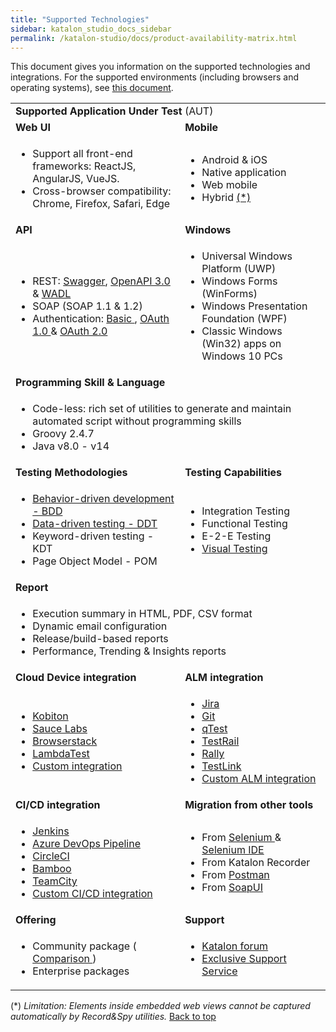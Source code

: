 ```yaml
---
title: "Supported Technologies"
sidebar: katalon_studio_docs_sidebar
permalink: /katalon-studio/docs/product-availability-matrix.html
---
```


This document gives you information on the supported technologies and integrations. For the supported environments (including browsers and operating systems), see [this document](https://docs.katalon.com/katalon-studio/docs/supported-environments.html).

<table>
	<tbody>
		<tr>
			<td colspan="2"><strong> Supported Application Under Test</strong> (AUT)</td>
		</tr>
		<tr>
			<td><strong>Web UI </strong></td>
			<td><strong>Mobile </strong></td>
		</tr>
		<tr>
			<td>
				<ul>
					<li>Support all front-end frameworks: ReactJS, AngularJS, VueJS.</li>
					<li>Cross-browser compatibility: Chrome, Firefox, Safari, Edge</li>
				</ul>
			</td>
			<td>
				<ul>
					<li>Android &amp; iOS</li>
					<li>Native application</li>
					<li>Web mobile</li>
					<li>Hybrid <a href="#mobile-limit"> (*) </a></li>
				</ul>
			</td>
		</tr>
		<tr>
			<td><strong>API </strong></td>
			<td><strong>Windows</strong></td>
		</tr>
		<tr>
			<td>
				<ul>
					<li>REST: <a href="https://docs.katalon.com/katalon-studio/docs/import-rest-requests-from-swagger-20.html"> Swagger</a>, <a href="https://docs.katalon.com/katalon-studio/docs/import-openapi30.html"> OpenAPI 3.0 </a> &amp; <a href="https://docs.katalon.com/katalon-studio/docs/import-wadl.html"> WADL </a></li>
					<li>SOAP (SOAP 1.1 &amp; 1.2)</li>
					<li>Authentication: <a href="https://docs.katalon.com/katalon-studio/docs/authorization-basic.html"> Basic </a> , <a href="https://docs.katalon.com/katalon-studio/docs/authorization-oauth1.html"> OAuth 1.0 </a> &amp; <a href="https://docs.katalon.com/katalon-studio/docs/authorization-oauth2.html"> OAuth 2.0 </a></li>
				</ul>
			</td>
			<td>
				<ul>
					<li>Universal Windows Platform (UWP)</li>
					<li>Windows Forms (WinForms)</li>
					<li>Windows Presentation Foundation (WPF)</li>
					<li>Classic Windows (Win32) apps on Windows 10 PCs</li>
				</ul>
			</td>
		</tr>
		<tr>
			<td colspan="2"><strong> Programming Skill &amp; Language </strong></td>
		</tr>
		<tr>
			<td colspan="2">
				<ul>
					<li>Code-less: rich set of utilities to generate and maintain automated script without programming skills</li>
					<li>Groovy 2.4.7</li>
					<li>Java v8.0 - v14</li>
				</ul>
			</td>
		</tr>
		<tr>
			<td><strong> Testing Methodologies </strong></td>
			<td><strong> Testing Capabilities </strong></td>
		</tr>
		<tr>
			<td>
				<ul>
					<li><a href="https://docs.katalon.com/katalon-studio/docs/cucumber-features-file.html"> Behavior-driven development - BDD </a></li>
					<li><a href="https://docs.katalon.com/katalon-studio/docs/ddt.html"> Data-driven testing - DDT </a></li>
					<li>Keyword-driven testing - KDT</li>
					<li>Page Object Model - POM</li>
				</ul>
			</td>
			<td>
				<ul>
					<li>Integration Testing</li>
					<li>Functional Testing</li>
					<li>E-2-E Testing</li>
					<li><a href="https://github.com/katalon-studio-samples/web-visual-testing-samples"> Visual Testing </a></li>
				</ul>
			</td>
		</tr>
		<tr>
			<td colspan="2"><strong> Report </strong></td>
		</tr>
		<tr>
			<td colspan="2">
				<ul>
					<li>Execution summary in HTML, PDF, CSV format</li>
					<li>Dynamic email configuration</li>
					<li>Release/build-based reports</li>
					<li>Performance, Trending &amp; Insights reports</li>
				</ul>
			</td>
		</tr>
		<tr>
			<td><strong> Cloud Device integration </strong></td>
			<td><strong> ALM integration </strong></td>
		</tr>
		<tr>
			<td>
				<ul>
					<li><a href="https://docs.katalon.com/katalon-studio/videos/introducing_kobiton_katalon_studio.html"> Kobiton </a></li>
					<li><a href="https://docs.katalon.com/katalon-studio/docs/saucelabs-plugin.html"> Sauce Labs </a></li>
					<li><a href="https://docs.katalon.com/katalon-studio/docs/browserstack-integration.html"> Browserstack </a></li>
					<li><a href="https://docs.katalon.com/katalon-studio/docs/lambdatest-integration.html"> LambdaTest </a></li>
					<li><a href="https://docs.katalon.com/katalon-studio/docs/introduction-to-desired-capabilities.html#remote-server"> Custom integration </a></li>
				</ul>
			</td>
			<td>
				<ul>
					<li><a href="https://docs.katalon.com/katalon-studio/docs/jira-integration.html"> Jira </a></li>
					<li><a href="https://docs.katalon.com/katalon-studio/docs/git-integration.html"> Git </a></li>
					<li><a href="https://docs.katalon.com/katalon-studio/docs/qtest-integration.html"> qTest </a></li>
					<li><a href="https://docs.katalon.com/katalon-studio/docs/testrail-integration.html"> TestRail </a></li>
					<li><a href="https://docs.katalon.com/katalon-studio/docs/rally-integration.html"> Rally </a></li>
					<li><a href="https://docs.katalon.com/katalon-studio/docs/testlink-integration.html"> TestLink </a></li>
					<li><a href="https://docs.katalon.com/katalon-store/docs/publisher/example-plugin-testrail.html"> Custom ALM integration </a></li>
				</ul>
			</td>
		</tr>
		<tr>
			<td><strong> CI/CD integration </strong></td>
			<td><strong> Migration from other tools </strong></td>
		</tr>
		<tr>
			<td>
				<ul>
					<li><a href="https://docs.katalon.com/katalon-studio/docs/jenkins-plugin-windows.html"> Jenkins </a></li>
					<li><a href="https://docs.katalon.com/katalon-studio/docs/azure-devops-extension.html"> Azure DevOps Pipeline </a></li>
					<li><a href="https://docs.katalon.com/katalon-studio/docs/integration-circleci.html"> CircleCI </a></li>
					<li><a href="https://docs.katalon.com/katalon-studio/docs/bamboo-addon.html"> Bamboo </a></li>
					<li><a href="https://docs.katalon.com/katalon-studio/docs/teamcity-plugin.html"> TeamCity </a></li>
					<li><a href="https://docs.katalon.com/katalon-studio/docs/intro-RE.html"> Custom CI/CD integration </a></li>
				</ul>
			</td>
			<td>
				<ul>
					<li>From <a href="https://docs.katalon.com/katalon-studio/docs/selenium-testng-junit-migration.html"> Selenium </a> &amp; <a href="https://docs.katalon.com/katalon-studio/docs/import-selenium-ide.html"> Selenium IDE </a></li>
					<li>From Katalon Recorder</li>
					<li>From <a href="https://docs.katalon.com/katalon-studio/docs/import-postman.html"> Postman </a></li>
					<li>From <a href="https://docs.katalon.com/katalon-studio/docs/import-soapui.html"> SoapUI </a></li>
				</ul>
			</td>
		</tr>
		<tr>
			<td><strong> Offering </strong></td>
			<td><strong> Support </strong></td>
		</tr>
		<tr>
			<td>
				<ul>
					<li>Community package ( <a href="https://www.katalon.com/pricing/"> Comparison </a> )</li>
					<li>Enterprise packages</li>
				</ul>
			</td>
			<td>
				<ul>
					<li><a href="https://forum.katalon.com/"> Katalon forum </a></li>
					<li><a href="https://www.katalon.com/pricing/"> Exclusive Support Service </a></li>
				</ul>
			</td>
		</tr>
	</tbody>
</table>
<p>(*) <em> Limitation: Elements inside embedded web views cannot be captured automatically by Record&amp;Spy utilities. </em><a href="#top"> Back to top </a></p>

